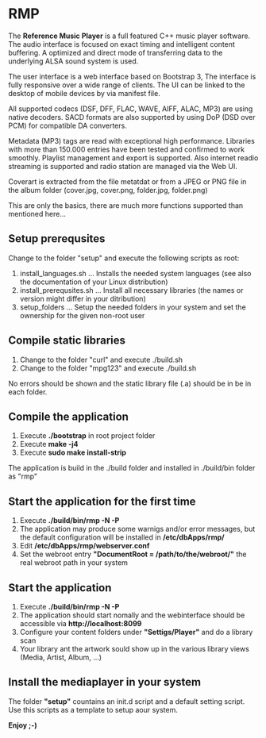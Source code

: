 # RMP

The **Reference Music Player** is a full featured C++ music player software.
The audio interface is focused on exact timing and intelligent content buffering.
A optimized and direct mode of transferring data to the underlying ALSA sound system is used.

The user interface is a web interface based on Bootstrap 3, The interface is fully responsive over a wide range of clients.
The UI can be linked to the desktop of mobile devices by via manifest file.

All supported codecs (DSF, DFF, FLAC, WAVE, AIFF, ALAC, MP3) are using native decoders.
SACD formats are also supported by using DoP (DSD over PCM) for compatible DA converters.

Metadata (MP3) tags are read with exceptional high performance. Libraries with more than 150.000 entries have been tested and confirmed to work smoothly.
Playlist management and export is supported. Also internet readio streaming is supported and radio station are managed via the Web UI.

Coverart is extracted from the file metatdat or from a JPEG or PNG file in the album folder (cover.jpg, cover.png, folder.jpg, folder.png)

This are only the basics, there are much more functions supported than mentioned here...

## Setup prerequsites

Change to the folder "setup" and execute the following scripts as root:

1. install_languages.sh ... Installs the needed system languages (see also the documentation of your Linux distribution)
2. install_prerequsites.sh ... Install all necessary libraries (the names or version might differ in your ditribution)
3. setup_folders <username> ... Setup the needed folders in your system and set the ownership for the given non-root user

## Compile static libraries

1. Change to the folder "curl" and execute ./build.sh
2. Change to the folder "mpg123" and execute ./build.sh

No errors should be shown and the static library file (.a) should be in be in each folder.

## Compile the application

1. Execute **./bootstrap** in root project folder
2. Execute **make -j4**
3. Execute **sudo make install-strip**

The application is build in the ./build folder and installed in ./build/bin folder as "rmp"

## Start the application for the first time

1. Execute **./build/bin/rmp -N -P**
2. The application may produce some warnigs and/or error messages, but the default configuration will be installed in **/etc/dbApps/rmp/**
3. Edit **/etc/dbApps/rmp/webserver.conf**
4. Set the webroot entry **"DocumentRoot = /path/to/the/webroot/"** the real webroot path in your system

## Start the application

1. Execute **./build/bin/rmp -N -P**
2. The application should start nomally and the webinterface should be accessible via **http://localhost:8099**
3. Configure your content folders under **"Settigs/Player"** and do a library scan
4. Your library ant the artwork sould show up in the various library views (Media, Artist, Album, ...)

## Install the mediaplayer in your system

The folder **"setup"** countains an init.d script and a default setting script. Use this scripts as a template to setup aour system.

**Enjoy ;-)**
